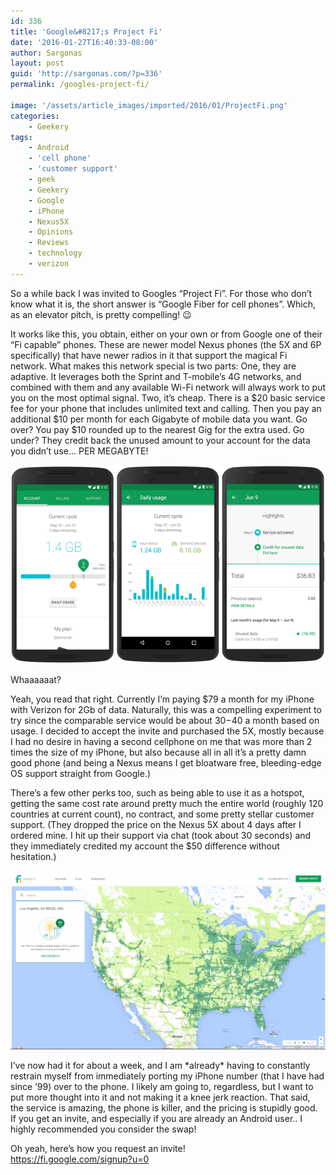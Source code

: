 ```yaml
---
id: 336
title: 'Google&#8217;s Project Fi'
date: '2016-01-27T16:40:33-08:00'
author: Sargonas
layout: post
guid: 'http://sargonas.com/?p=336'
permalink: /googles-project-fi/

image: '/assets/article_images/imported/2016/01/ProjectFi.png'
categories:
    - Geekery
tags:
    - Android
    - 'cell phone'
    - 'customer support'
    - geek
    - Geekery
    - Google
    - iPhone
    - Nexus5X
    - Opinions
    - Reviews
    - technology
    - verizon
---
```


So a while back I was invited to Googles “Project Fi”. For those who don’t know what it is, the short answer is “Google Fiber for cell phones”. Which, as an elevator pitch, is pretty compelling! 😉

It works like this, you obtain, either on your own or from Google one of their “Fi capable” phones. These are newer model Nexus phones (the 5X and 6P specifically) that have newer radios in it that support the magical Fi network. What makes this network special is two parts: One, they are adaptive. It leverages both the Sprint and T-mobile’s 4G networks, and combined with them and any available Wi-Fi network will always work to put you on the most optimal signal. Two, it’s cheap. There is a $20 basic service fee for your phone that includes unlimited text and calling. Then you pay an additional $10 per month for each Gigabyte of mobile data you want. Go over? You pay $10 rounded up to the nearest Gig for the extra used. Go under? They credit back the unused amount to your account for the data you didn’t use… PER MEGABYTE!

[![xjalzcgfoakx6mgckpin](/assets/article_images/imported/2016/01/xjalzcgfoakx6mgckpin.png)](/assets/article_images/imported/2016/01/xjalzcgfoakx6mgckpin.png)

Whaaaaaat?

Yeah, you read that right. Currently I’m paying $79 a month for my iPhone with Verizon for 2Gb of data. Naturally, this was a compelling experiment to try since the comparable service would be about $30-$40 a month based on usage. I decided to accept the invite and purchased the 5X, mostly because I had no desire in having a second cellphone on me that was more than 2 times the size of my iPhone, but also because all in all it’s a pretty damn good phone (and being a Nexus means I get bloatware free, bleeding-edge OS support straight from Google.)

There’s a few other perks too, such as being able to use it as a hotspot, getting the same cost rate around pretty much the entire world (roughly 120 countries at current count), no contract, and some pretty stellar customer support. (They dropped the price on the Nexus 5X about 4 days after I ordered mine. I hit up their support via chat (took about 30 seconds) and they immediately credited my account the $50 difference without hesitation.)

[![Screenshot 2016-01-27 16.37.20](/assets/article_images/imported/2016/01/Screenshot-2016-01-27-16.37.20-1024x582.png)](/assets/article_images/imported/2016/01/Screenshot-2016-01-27-16.37.20.png)

I’ve now had it for about a week, and I am \*already\* having to constantly restrain myself from immediately porting my iPhone number (that I have had since ’99) over to the phone. I likely am going to, regardless, but I want to put more thought into it and not making it a knee jerk reaction. That said, the service is amazing, the phone is killer, and the pricing is stupidly good. If you get an invite, and especially if you are already an Android user.. I highly recommended you consider the swap!

Oh yeah, here’s how you request an invite!  
<https://fi.google.com/signup?u=0>